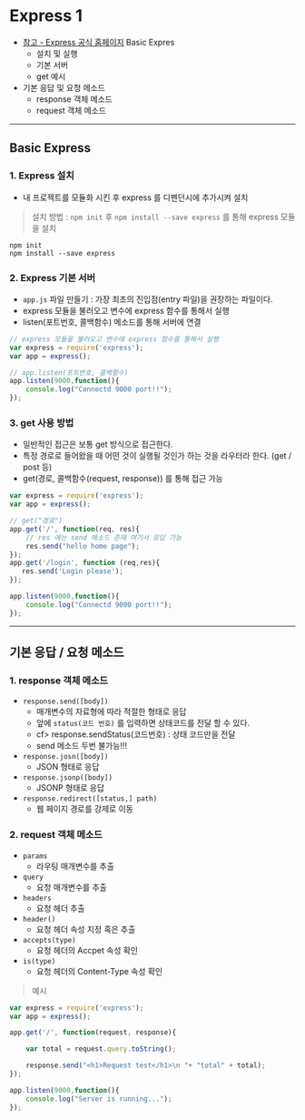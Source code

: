 # Express 1
  - [참고 - Express 공식 홈페이지](http://expressjs.com/)
  Basic Expres
    - 설치 및 실행
    - 기본 서버
    - get 예시
  - 기본 응답 및 요청 메소드
    - response 객체 메소드
    - request 객체 메소드

---

## Basic Express
  ### 1. Express 설치
  - 내 프로젝트를 모듈화 시킨 후 express 를 디펜던시에 추가시켜 설치

  > 설치 방법 :  `npm init` 후 `npm install --save express` 를 통해 express 모듈을 설치

  ```
  npm init
  npm install --save express
  ```

  ### 2. Express 기본 서버
  - `app.js` 파일 만들기 : 가장 최초의 진입점(entry 파일)을 권장하는 파일이다.
  - express 모듈을 불러오고 변수에 express 함수를 통해서 실행
  - listen(포트번호, 콜백함수) 메소드를 통해 서버에 연결

  ```javascript
  // express 모듈을 불러오고 변수에 express 함수를 통해서 실행
  var express = require('express');
  var app = express();

  // app.listen(포트번호, 콜백함수)
  app.listen(9000,function(){
      console.log("Connectd 9000 port!!");
  });
  ```

  ### 3. get 사용 방법
  - 일반적인 접근은 보통 get 방식으로 접근한다.
  - 특정 경로로 들어왔을 때 어떤 것이 실행될 것인가 하는 것을 라우터라 한다. (get / post 등)
  - get(경로, 콜백함수(request, response)) 를 통해 접근 가능

  ```javascript
  var express = require('express');
  var app = express();

  // get("경로")
  app.get('/', function(req, res){
      // res 에는 send 메소드 존재 여기서 응답 가능
      res.send("hello home page");
  });
  app.get('/login', function (req,res){
     res.send('Login please');
  });

  app.listen(9000,function(){
      console.log("Connectd 9000 port!!");
  });
  ```
---
## 기본 응답 / 요청 메소드
  ### 1. response 객체 메소드
  - `response.send([body])`
    - 매개변수의 자료형에 따라 적절한 형태로 응답
    - 앞에 `status(코드 번호)` 를 입력하면 상태코드를 전달 할 수 있다.
    - cf> response.sendStatus(코드번호) : 상태 코드만을 전달
    - send 메소드 두번 불가능!!!
  - `response.josn([body])`
    - JSON 형태로 응답
  - `response.jsonp([body])`
    - JSONP 형태로 응답
  - `response.redirect([status,] path)`
    - 웹 페이지 경로를 강제로 이동

  ### 2. request 객체 메소드
  - `params`
    - 라우팅 매개변수를 추출
  - `query`
    - 요청 매개변수를 추출
  - `headers`
    - 요청 헤더 추출
  - `header()`
    - 요청 헤더 속성 지정 혹은 추출
  - `accepts(type)`
    - 요청 헤더의 Accpet 속성 확인
  - `is(type)`
    - 요청 헤더의 Content-Type 속성 확인

  > 예시

  ```javascript
  var express = require('express');
  var app = express();

  app.get('/', function(request, response){

      var total = request.query.toString();

      response.send("<h1>Request test</h1>\n "+ "total" + total);
  });

  app.listen(9000,function(){
      console.log("Server is running...");
  });
  ```

